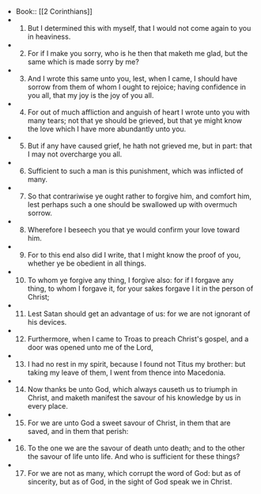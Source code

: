 - Book:: [[2 Corinthians]]
- 1. But I determined this with myself, that I would not come again to you in heaviness.
- 2. For if I make you sorry, who is he then that maketh me glad, but the same which is made sorry by me?
- 3. And I wrote this same unto you, lest, when I came, I should have sorrow from them of whom I ought to rejoice; having confidence in you all, that my joy is the joy of you all.
- 4. For out of much affliction and anguish of heart I wrote unto you with many tears; not that ye should be grieved, but that ye might know the love which I have more abundantly unto you.
- 5. But if any have caused grief, he hath not grieved me, but in part: that I may not overcharge you all.
- 6. Sufficient to such a man is this punishment, which was inflicted of many.
- 7. So that contrariwise ye ought rather to forgive him, and comfort him, lest perhaps such a one should be swallowed up with overmuch sorrow.
- 8. Wherefore I beseech you that ye would confirm your love toward him.
- 9. For to this end also did I write, that I might know the proof of you, whether ye be obedient in all things.
- 10. To whom ye forgive any thing, I forgive also: for if I forgave any thing, to whom I forgave it, for your sakes forgave I it in the person of Christ;
- 11. Lest Satan should get an advantage of us: for we are not ignorant of his devices.
- 12. Furthermore, when I came to Troas to preach Christ's gospel, and a door was opened unto me of the Lord,
- 13. I had no rest in my spirit, because I found not Titus my brother: but taking my leave of them, I went from thence into Macedonia.
- 14. Now thanks be unto God, which always causeth us to triumph in Christ, and maketh manifest the savour of his knowledge by us in every place.
- 15. For we are unto God a sweet savour of Christ, in them that are saved, and in them that perish:
- 16. To the one we are the savour of death unto death; and to the other the savour of life unto life. And who is sufficient for these things?
- 17. For we are not as many, which corrupt the word of God: but as of sincerity, but as of God, in the sight of God speak we in Christ.
